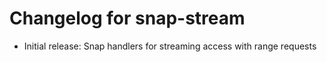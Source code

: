 # Changelog for snap-stream

* Initial release: Snap handlers for streaming access with range requests
